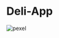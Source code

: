 # Deli-App

![pexel](https://github.com/Moha2001hassan/Deli-App/assets/108886682/7c380499-25ec-41ea-9597-2ce1dd362ce9)
